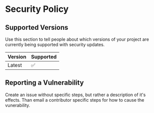 # Security Policy

## Supported Versions

Use this section to tell people about which versions of your project are
currently being supported with security updates.

| Version | Supported          |
| ------- | ------------------ |
| Latest  | :white_check_mark: |

## Reporting a Vulnerability

Create an issue without specific steps, but rather a description of it's effects. 
Than email a contributor specific steps for how to cause the vunerability.
